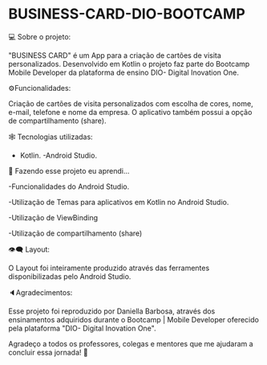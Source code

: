 # BUSINESS-CARD-DIO-BOOTCAMP
💻 Sobre o projeto:

"BUSINESS CARD" é um App para a criação de cartões de visita personalizados. Desenvolvido em Kotlin o projeto faz parte do Bootcamp Mobile Developer da plataforma de ensino DIO- Digital Inovation One.

⚙️Funcionalidades:

Criação de cartões de visita personalizados com escolha de cores, nome, e-mail, telefone e nome da empresa. O aplicativo também possui a opção de compartilhamento (share).


🕸️ Tecnologias utilizadas:

- Kotlin.
-Android Studio.

🦾 Fazendo esse projeto eu aprendi...

-Funcionalidades do Android Studio.

-Utilização de Temas para aplicativos em Kotlin no Android Studio.

-Utilização de ViewBinding

-Utilização de compartilhamento (share)


👁️‍🗨️ Layout:

O Layout foi inteiramente produzido através das ferramentes disponibilizadas pelo Android Studio.

🔈Agradecimentos:

Esse projeto foi reproduzido por Daniella Barbosa, através dos ensinamentos adquiridos durante o Bootcamp | Mobile Developer oferecido pela plataforma "DIO- Digital Inovation One".

Agradeço a todos os professores, colegas e mentores que me ajudaram a concluir essa jornada! 🤍
